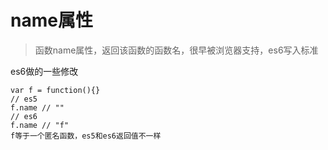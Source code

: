 # name属性

> 函数name属性，返回该函数的函数名，很早被浏览器支持，es6写入标准

es6做的一些修改

```
var f = function(){}
// es5
f.name // ""
// es6
f.name // "f"
f等于一个匿名函数，es5和es6返回值不一样
```